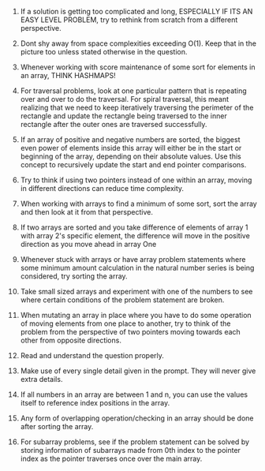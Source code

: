 1. If a solution is getting too complicated and long, ESPECIALLY IF ITS AN EASY LEVEL PROBLEM, try to rethink from scratch from a different perspective.
   
3. Dont shy away from space complexities exceeding O(1). Keep that in the picture too unless stated otherwise in the question.
4. Whenever working with score maintenance of some sort for elements in an array, THINK HASHMAPS!
5. For traversal problems, look at one particular pattern that is repeating over and over to do the traversal. For spiral traversal, this meant realizing that we need to keep iteratively traversing the perimeter of the rectangle and update the rectangle being traversed to the inner rectangle after the outer ones are traversed successfully.
6. If an array of positive and negative numbers are sorted, the biggest even power of elements inside this array will either be in the start or beginning of the array, depending on their absolute values. Use this concept to recursively update the start and end pointer comparisons.
7. Try to think if using two pointers instead of one within an array, moving in different directions can reduce time complexity.
8. When working with arrays to find a minimum of some sort, sort the array and then look at it from that perspective.
9. If two arrays are sorted and you take difference of elements of array 1 with array 2's specific element, the difference will move in the positive direction as you move ahead in array One
10. Whenever stuck with arrays or have array problem statements where some minimum amount calculation in the natural number series is being considered, try sorting the array.
11. Take small sized arrays and experiment with one of the numbers to see where certain conditions of the problem statement are broken.
12. When mutating an array in place where you have to do some operation of moving elements from one place to another, try to think of the problem from the perspective of two pointers moving towards each other from opposite directions.
13. Read and understand the question properly.
14. Make use of every single detail given in the prompt. They will never give extra details.
15. If all numbers in an array are between 1 and n, you can use the values itself to reference index positions in the array.
16. Any form of overlapping operation/checking in an array should be done after sorting the array.
17. For subarray problems, see if the problem statement can be solved by storing information of subarrays made from 0th index to the pointer index as the pointer traverses once over the main array. 
